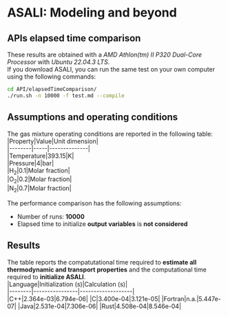 # **ASALI: Modeling and beyond**  
## **APIs elapsed time comparison**  
These results are obtained with a *AMD Athlon(tm) II P320 Dual-Core Processor* with *Ubuntu 22.04.3 LTS*.  
If you download ASALI, you can run the same test on your own computer using the following commands:  
```bash  
cd API/elapsedTimeComparison/  
./run.sh -n 10000 -f test.md --compile  
```  
## Assumptions and operating conditions  
The gas mixture operating conditions are reported in the following table:  
|Property|Value|Unit dimension|  
|--------|-----|--------------|  
|Temperature|393.15|K|  
|Pressure|4|bar|  
|H<sub>2</sub>|0.1|Molar fraction|  
|O<sub>2</sub>|0.2|Molar fraction|  
|N<sub>2</sub>|0.7|Molar fraction|  
 
The performance comparison has the following assumptions:  
* Number of runs: **10000**  
* Elapsed time to initialize **output variables** is **not considered**  
## Results  
The table reports the compatutational time required to **estimate all thermodynamic and transport properties** and the computational time required to **initialize ASALI**.  
|Language|Initialization (s)|Calculation (s)|  
|--------|----------------|-------------------|  
|C++|2.364e-03|6.794e-06| 
|C|3.400e-04|3.121e-05| 
|Fortran|n.a.|5.447e-07| 
|Java|2.531e-04|7.306e-06| 
|Rust|4.508e-04|8.546e-04| 